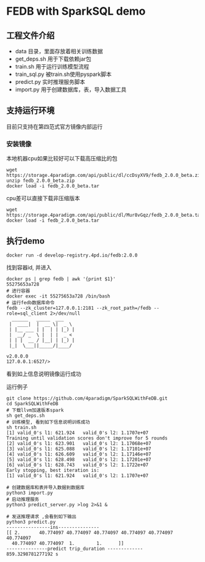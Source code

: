 # FEDB with SparkSQL demo

## 工程文件介绍

* data 目录，里面存放着相关训练数据
* get_deps.sh 用于下载依赖jar包
* train.sh 用于运行训练模型流程
* train_sql.py 被train.sh使用pyspark脚本
* predict.py 实时推理服务脚本
* import.py 用于创建数据库，表，导入数据工具

## 支持运行环境

目前只支持在第四范式官方镜像内部运行

### 安装镜像

本地机器cpu如果比较好可以下载高压缩比的包

```
wget https://storage.4paradigm.com/api/public/dl/ccDsyXV9/fedb_2.0.0_beta.zip
unzip fedb_2.0.0_beta.zip
docker load -i fedb_2.0.0_beta.tar
```

cpu差可以直接下载非压缩版本

```
wget https://storage.4paradigm.com/api/public/dl/Mur8vGqz/fedb_2.0.0_beta.tar
docker load -i fedb_2.0.0_beta.tar
```

## 执行demo

```
docker run -d develop-registry.4pd.io/fedb:2.0.0
```

找到容器id, 并进入
```
docker ps | grep fedb | awk '{print $1}' 
55275653a728
# 进行容器
docker exec -it 55275653a728 /bin/bash
# 运行fedb数据库命令
fedb --zk_cluster=127.0.0.1:2181 --zk_root_path=/fedb --role=sql_client 2>/dev/null
  ______   _____  ___
 |  ____|  |  __ \|  _ \
 | |__ ___ | |  | | |_) |
 |  __/ _  \ |  | |  _ <
 | | |  __ / |__| | |_) |
 |_|  \___||_____/|____/

v2.0.0.0
127.0.0.1:6527/>
```
看到如上信息说明镜像运行成功

运行例子

```
git clone https://github.com/4paradigm/SparkSQLWithFeDB.git
cd SparkSQLWithFeDB
# 下载llvm加速版本spark
sh get_deps.sh
# 训练模型, 看到如下信息说明训练成功
sh train.sh
[1]	valid_0's l1: 621.924	valid_0's l2: 1.1707e+07
Training until validation scores don't improve for 5 rounds
[2]	valid_0's l1: 623.901	valid_0's l2: 1.17068e+07
[3]	valid_0's l1: 625.088	valid_0's l2: 1.17101e+07
[4]	valid_0's l1: 626.609	valid_0's l2: 1.17146e+07
[5]	valid_0's l1: 628.498	valid_0's l2: 1.17201e+07
[6]	valid_0's l1: 628.743	valid_0's l2: 1.1722e+07
Early stopping, best iteration is:
[1]	valid_0's l1: 621.924	valid_0's l2: 1.1707e+07

# 创建数据库和表并导入数据到数据库
python3 import.py
# 启动推理服务
python3 predict_server.py >log 2>&1 &

# 发送推理请求 ,会看到如下输出
python3 predict.py
----------------ins---------------
[[ 2.       40.774097 40.774097 40.774097 40.774097 40.774097 40.774097
  40.774097 40.774097  1.        1.      ]]
---------------predict trip_duration -------------
859.3298781277192 s
```





